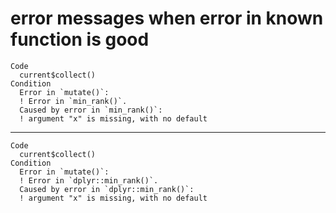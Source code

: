 # error messages when error in known function is good

    Code
      current$collect()
    Condition
      Error in `mutate()`:
      ! Error in `min_rank()`.
      Caused by error in `min_rank()`:
      ! argument "x" is missing, with no default

---

    Code
      current$collect()
    Condition
      Error in `mutate()`:
      ! Error in `dplyr::min_rank()`.
      Caused by error in `dplyr::min_rank()`:
      ! argument "x" is missing, with no default

